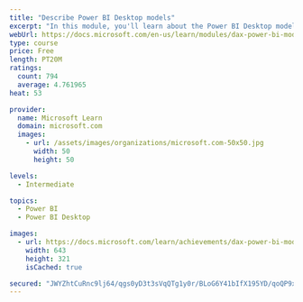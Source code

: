 ```yaml
---
title: "Describe Power BI Desktop models"
excerpt: "In this module, you'll learn about the Power BI Desktop model structure, star schema design basics, analytics queries, and report visual configuration. This module provides a strong foundation on which you can learn to optimize model designs and add model calculations."
webUrl: https://docs.microsoft.com/en-us/learn/modules/dax-power-bi-models/
type: course
price: Free
length: PT20M
ratings:
  count: 794
  average: 4.761965
heat: 53

provider:
  name: Microsoft Learn
  domain: microsoft.com
  images:
    - url: /assets/images/organizations/microsoft.com-50x50.jpg
      width: 50
      height: 50

levels:
  - Intermediate

topics:
  - Power BI
  - Power BI Desktop

images:
  - url: https://docs.microsoft.com/learn/achievements/dax-power-bi-models-social.png
    width: 643
    height: 321
    isCached: true

secured: "JWYZhtCuRnc9lj64/qgs0yD3t3sVqQTg1y0r/BLoG6Y41bIfX195YD/qoQP9xk+2oANFIxBhzcgk4ltcH2JdSZmS8oofLyrcelDXBu8ujfuubKWceXMfLpnq1y9ftnX+Gy8z9Jvg6tzdTOXRI699gYuNL/qTNs+GU0UpzwGyiTOEa62OnhW2uVQm/cB8ABRxR8m7FRl0YM9oKoUcZtZoUe9L4mH+4O4Tf47r7ydDSglDmFy5dGq/EUZHsvTm+G1diShcZCvZLdB1aJYIBSxokt3igRueup7OHjQ0kTjFk8Y0sSYu2oTqwsjtePy4OhaX6S2/cTpbEcyCM85yNcbtbicvW39D6pOR0IeFewQnuwOJDmjm/Y4QumInMpd6HgJTC3HmSefOy8RaRR+K0GLQDFSW4R8ZOiFPXSenQG4n/x4=;vpnKwFu/aBCQqVO/AgcH1A=="
---
```



